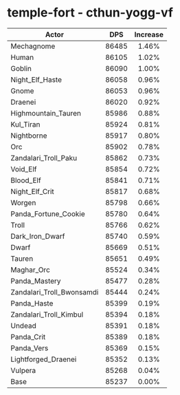 # temple-fort - cthun-yogg-vf
| Actor | DPS | Increase |
|---|:---:|:---:|
|Mechagnome|86485|1.46%|
|Human|86105|1.02%|
|Goblin|86090|1.00%|
|Night_Elf_Haste|86058|0.96%|
|Gnome|86053|0.96%|
|Draenei|86020|0.92%|
|Highmountain_Tauren|85986|0.88%|
|Kul_Tiran|85924|0.81%|
|Nightborne|85917|0.80%|
|Orc|85902|0.78%|
|Zandalari_Troll_Paku|85862|0.73%|
|Void_Elf|85854|0.72%|
|Blood_Elf|85841|0.71%|
|Night_Elf_Crit|85817|0.68%|
|Worgen|85798|0.66%|
|Panda_Fortune_Cookie|85780|0.64%|
|Troll|85766|0.62%|
|Dark_Iron_Dwarf|85740|0.59%|
|Dwarf|85669|0.51%|
|Tauren|85651|0.49%|
|Maghar_Orc|85524|0.34%|
|Panda_Mastery|85477|0.28%|
|Zandalari_Troll_Bwonsamdi|85444|0.24%|
|Panda_Haste|85399|0.19%|
|Zandalari_Troll_Kimbul|85394|0.18%|
|Undead|85391|0.18%|
|Panda_Crit|85389|0.18%|
|Panda_Vers|85369|0.15%|
|Lightforged_Draenei|85352|0.13%|
|Vulpera|85268|0.04%|
|Base|85237|0.00%|
